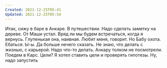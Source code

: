 ```yaml
---
Created: 2021-12-25T05:41
Updated: 2021-12-25T05:54
---
```

Итак, сижу в баре в Анкаре. В путешествии. Надо сделать заметку на дереве. От Маши устал. Вряд ли мы будем встречаться, когда я вернусь. Глупенькая она, наивная. Любит меня, говорит. Но
Бабу охота. Ебаться. Ы-ы. Да больше нечего сказать. Не знаю, что делать с жизнью, с карьерой. Надо что-то делать. Анкару толком не посмотрели. Поедем в Карс.
Цели? Я хотел ставить цели и проверять гипотезы. Ну, надо запустить